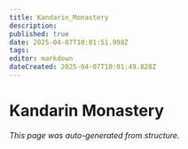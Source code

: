 ```yaml
---
title: Kandarin_Monastery
description: 
published: true
date: 2025-04-07T10:01:51.998Z
tags: 
editor: markdown
dateCreated: 2025-04-07T10:01:49.828Z
---
```


# Kandarin Monastery

*This page was auto-generated from structure.*